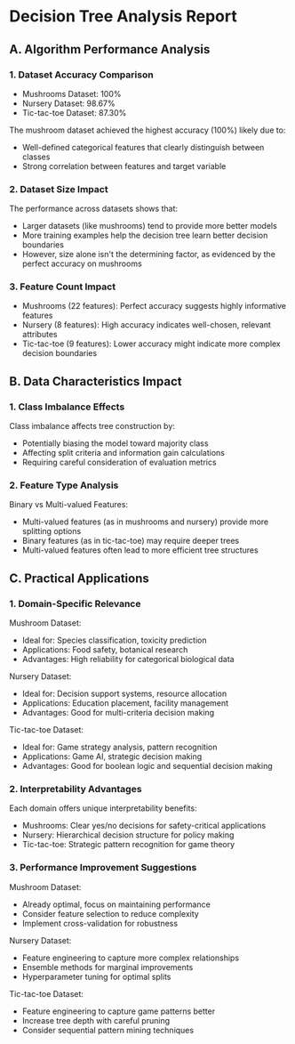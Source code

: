 # Decision Tree Analysis Report

## A. Algorithm Performance Analysis

### 1. Dataset Accuracy Comparison
- Mushrooms Dataset: 100%
- Nursery Dataset: 98.67%
- Tic-tac-toe Dataset: 87.30%

The mushroom dataset achieved the highest accuracy (100%) likely due to:
- Well-defined categorical features that clearly distinguish between classes
- Strong correlation between features and target variable

### 2. Dataset Size Impact
The performance across datasets shows that:
- Larger datasets (like mushrooms) tend to provide more better models
- More training examples help the decision tree learn better decision boundaries
- However, size alone isn't the determining factor, as evidenced by the perfect accuracy on mushrooms

### 3. Feature Count Impact
- Mushrooms (22 features): Perfect accuracy suggests highly informative features
- Nursery (8 features): High accuracy indicates well-chosen, relevant attributes
- Tic-tac-toe (9 features): Lower accuracy might indicate more complex decision boundaries

## B. Data Characteristics Impact

### 1. Class Imbalance Effects
Class imbalance affects tree construction by:
- Potentially biasing the model toward majority class
- Affecting split criteria and information gain calculations
- Requiring careful consideration of evaluation metrics

### 2. Feature Type Analysis
Binary vs Multi-valued Features:
- Multi-valued features (as in mushrooms and nursery) provide more splitting options
- Binary features (as in tic-tac-toe) may require deeper trees
- Multi-valued features often lead to more efficient tree structures

## C. Practical Applications

### 1. Domain-Specific Relevance

Mushroom Dataset:
- Ideal for: Species classification, toxicity prediction
- Applications: Food safety, botanical research
- Advantages: High reliability for categorical biological data

Nursery Dataset:
- Ideal for: Decision support systems, resource allocation
- Applications: Education placement, facility management
- Advantages: Good for multi-criteria decision making

Tic-tac-toe Dataset:
- Ideal for: Game strategy analysis, pattern recognition
- Applications: Game AI, strategic decision making
- Advantages: Good for boolean logic and sequential decision making

### 2. Interpretability Advantages

Each domain offers unique interpretability benefits:
- Mushrooms: Clear yes/no decisions for safety-critical applications
- Nursery: Hierarchical decision structure for policy making
- Tic-tac-toe: Strategic pattern recognition for game theory

### 3. Performance Improvement Suggestions

Mushroom Dataset:
- Already optimal, focus on maintaining performance
- Consider feature selection to reduce complexity
- Implement cross-validation for robustness

Nursery Dataset:
- Feature engineering to capture more complex relationships
- Ensemble methods for marginal improvements
- Hyperparameter tuning for optimal splits

Tic-tac-toe Dataset:
- Feature engineering to capture game patterns better
- Increase tree depth with careful pruning
- Consider sequential pattern mining techniques
